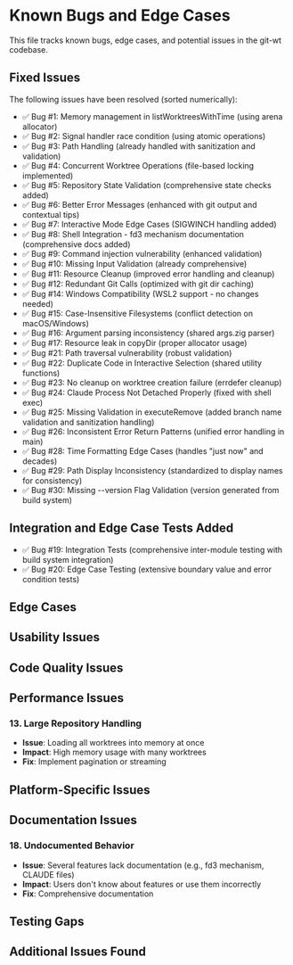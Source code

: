 # Known Bugs and Edge Cases

This file tracks known bugs, edge cases, and potential issues in the git-wt codebase.

## Fixed Issues
The following issues have been resolved (sorted numerically):
- ✅ Bug #1: Memory management in listWorktreesWithTime (using arena allocator)
- ✅ Bug #2: Signal handler race condition (using atomic operations)
- ✅ Bug #3: Path Handling (already handled with sanitization and validation)
- ✅ Bug #4: Concurrent Worktree Operations (file-based locking implemented)
- ✅ Bug #5: Repository State Validation (comprehensive state checks added)
- ✅ Bug #6: Better Error Messages (enhanced with git output and contextual tips)
- ✅ Bug #7: Interactive Mode Edge Cases (SIGWINCH handling added)
- ✅ Bug #8: Shell Integration - fd3 mechanism documentation (comprehensive docs added)
- ✅ Bug #9: Command injection vulnerability (enhanced validation)
- ✅ Bug #10: Missing Input Validation (already comprehensive)
- ✅ Bug #11: Resource Cleanup (improved error handling and cleanup)
- ✅ Bug #12: Redundant Git Calls (optimized with git dir caching)
- ✅ Bug #14: Windows Compatibility (WSL2 support - no changes needed)
- ✅ Bug #15: Case-Insensitive Filesystems (conflict detection on macOS/Windows)
- ✅ Bug #16: Argument parsing inconsistency (shared args.zig parser)
- ✅ Bug #17: Resource leak in copyDir (proper allocator usage)
- ✅ Bug #21: Path traversal vulnerability (robust validation)
- ✅ Bug #22: Duplicate Code in Interactive Selection (shared utility functions)
- ✅ Bug #23: No cleanup on worktree creation failure (errdefer cleanup)
- ✅ Bug #24: Claude Process Not Detached Properly (fixed with shell exec)
- ✅ Bug #25: Missing Validation in executeRemove (added branch name validation and sanitization handling)
- ✅ Bug #26: Inconsistent Error Return Patterns (unified error handling in main)
- ✅ Bug #28: Time Formatting Edge Cases (handles "just now" and decades)
- ✅ Bug #29: Path Display Inconsistency (standardized to display names for consistency)
- ✅ Bug #30: Missing --version Flag Validation (version generated from build system)

## Integration and Edge Case Tests Added
- ✅ Bug #19: Integration Tests (comprehensive inter-module testing with build system integration)
- ✅ Bug #20: Edge Case Testing (extensive boundary value and error condition tests)

## Edge Cases



## Usability Issues


## Code Quality Issues


## Performance Issues

### 13. Large Repository Handling
- **Issue**: Loading all worktrees into memory at once
- **Impact**: High memory usage with many worktrees
- **Fix**: Implement pagination or streaming

## Platform-Specific Issues

## Documentation Issues

### 18. Undocumented Behavior
- **Issue**: Several features lack documentation (e.g., fd3 mechanism, CLAUDE files)
- **Impact**: Users don't know about features or use them incorrectly
- **Fix**: Comprehensive documentation

## Testing Gaps

## Additional Issues Found


